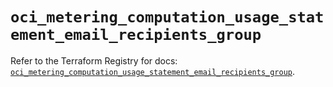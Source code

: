 # `oci_metering_computation_usage_statement_email_recipients_group`

Refer to the Terraform Registry for docs: [`oci_metering_computation_usage_statement_email_recipients_group`](https://registry.terraform.io/providers/oracle/oci/6.18.0/docs/resources/metering_computation_usage_statement_email_recipients_group).
